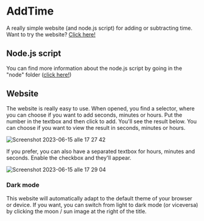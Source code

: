 # AddTime
A really simple website (and node.js script) for adding or subtracting time. Want to try the website? [Click here!](https://dinoosauro.github.io/AddTime/)
## Node.js script
You can find more information about the node.js script by going in the "node" folder ([click here!](https://github.com/Dinoosauro/AddTime/tree/main/node))
## Website
The website is really easy to use. When opened, you find a selector, where you can choose if you want to add seconds, minutes or hours. Put the number in the textbox and then click to add. You'll see the result below. You can choose if you want to view the result in seconds, minutes or hours.

![Screenshot 2023-06-15 alle 17 27 42](https://github.com/Dinoosauro/AddTime/assets/80783030/43e491a9-8ee8-4218-a8b3-d436db0ab03d)

If you prefer, you can also have a separated textbox for hours, minutes and seconds. Enable the checkbox and they'll appear.

![Screenshot 2023-06-15 alle 17 29 04](https://github.com/Dinoosauro/AddTime/assets/80783030/7aad6665-173c-4b71-b9ef-3f0a7146f47d)

### Dark mode
This website will automatically adapt to the default theme of your browser or device. If you want, you can switch from light to dark mode (or viceversa) by clicking the moon / sun image at the right of the title.
